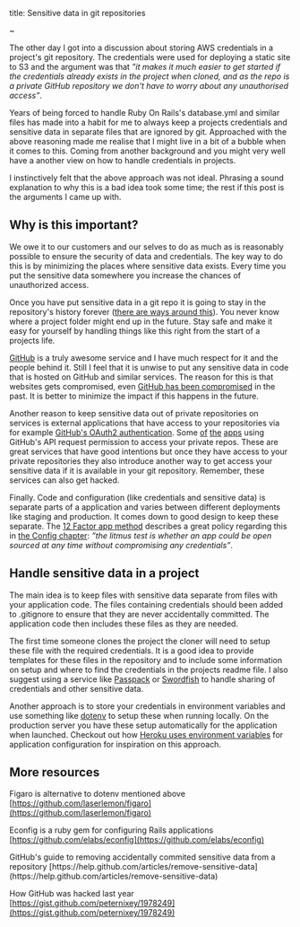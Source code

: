 title: Sensitive data in git repositories

~

The other day I got into a discussion about storing AWS credentials in a project's
git repository. The credentials were used for deploying a static site to S3 and
the argument was that _”it makes it much easier to get started if the credentials
already exists in the project when cloned, and as the repo is a private GitHub repository we
don't have to worry about any unauthorised access”_.

Years of being forced to handle Ruby On Rails's database.yml and similar files
has made into a habit for me to always keep a projects credentials and sensitive data in
separate files that are ignored by git. Approached with the above reasoning
made me realise that I might live in a bit of a bubble when it comes to this. Coming
from another background and you might very well have a another view on how to
handle credentials in projects.

I instinctively felt that the above approach was not ideal. Phrasing a sound
explanation to why this is a bad idea took some time; the rest if this post is
the arguments I came up with.

## Why is this important?

We owe it to our customers and our selves to do as much as is reasonably possible
to ensure the security of data and credentials. The key way to do this is by
minimizing the places where sensitive data exists. Every time you put the
sensitive data somewhere you increase the chances of unauthorized access.

Once you have put sensitive data in a git repo it is going to stay in the
repository's history forever ([there are ways around this](https://help.github.com/articles/remove-sensitive-data)). You never know where a project folder might end up
in the future. Stay safe and make it easy for yourself by handling things like this right from the start of a projects life.

[GitHub](https://github.com/) is a truly awesome service and I have much respect for it and the people
behind it. Still I feel that it is unwise to put any sensitive data in code
that is hosted on GitHub and similar services. The reason for this is that websites gets compromised, even [GitHub has been
compromised](https://github.com/blog/1068-public-key-security-vulnerability-and-mitigation) in the past. It is better to minimize the impact if this happens in the future.

Another reason to keep sensitive data out of private repositories on services is external applications that have access to your repositories via
for example [GitHub's OAuth2 authentication](http://developer.github.com/v3/oauth/#scopes). Some [of](http://airbrake.io) [the](http://tddium.com/) [apps](http://prose.io/) using GitHub's API request
permission to access your private repos. These are great services that have good intentions but
once they have access to your private repositories they also introduce another way to get access your sensitive data if it is available in your git repository. Remember, these services can also get hacked.

Finally. Code and configuration (like credentials and sensitive data) is separate parts of a
application and varies between different deployments like staging and
production. It comes down to good design to keep these separate. The [12 Factor
app method](http://www.12factor.net/) describes a great policy regarding this in [the Config chapter](http://www.12factor.net/config): _”the litmus test is whether an app could be open sourced at any time without compromising any credentials”_.

## Handle sensitive data in a project

The main idea is to keep files with sensitive data separate from files with
your application code. The files containing credentials should been added to
.gitignore to ensure that they are never accidentally committed. The
application code then includes these files as they are needed.

The first time someone clones the project the cloner will need to setup these file with the
required credentials. It is a good idea to provide templates for these files in the repository
and to include some information on setup and where to find the credentials in
the projects readme file. I also suggest using a service like [Passpack](http://passpack.com/) or [Swordfish](https://github.com/github/swordfish)
to handle sharing of credentials and other sensitive data.

Another approach is to store your credentials in environment variables and
use something like [dotenv](https://github.com/bkeepers/dotenv) to setup these when running
locally. On the production server you have these setup automatically for the
application when launched. Checkout out how [Heroku uses environment variables](https://devcenter.heroku.com/articles/config-vars) for application configuration for inspiration on this approach.

## More resources

Figaro is alternative to dotenv mentioned above<br>
[https://github.com/laserlemon/figaro](https://github.com/laserlemon/figaro)

Econfig is a ruby gem for configuring Rails applications<br>
[https://github.com/elabs/econfig](https://github.com/elabs/econfig)

<div id="#gh-remove-sensitive-data"></div>
GitHub's guide to removing accidentally commited sensitive data from a
repository
[https://help.github.com/articles/remove-sensitive-data](https://help.github.com/articles/remove-sensitive-data)

How GitHub was hacked last year<br>
[https://gist.github.com/peternixey/1978249](https://gist.github.com/peternixey/1978249)
